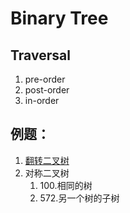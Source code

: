 # Binary Tree
## Traversal
1. pre-order
2. post-order
3. in-order

## 例题：
1. [翻转二叉树](./%5B226%5D%20Invert%20Binary%20Tree.md)
2. 对称二叉树
   1. 100.相同的树
   2. 572.另一个树的子树
